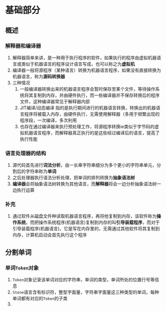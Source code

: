 # 基础部分

## 概述

### 解释器和编译器

1. 解释器简单来讲，是一种用于执行程序的软件，如果执行的程序由虚拟机器语言或类似于机器语言的程序设计语言写成，也可以称之为**虚拟机**
2. 编译器一般将源程序（某种语言）转换为机器语言程序，如果没有直接转换为机器语言，称为**源码转换器**
3. 三种情况
   1. 一般编译器转换出来的机器语言程序会暂时保存至某个文件，等待操作系统将其复制到内存，并由硬件执行，而一些编译器并不保存转换后的程序文件，这种编译器常见于解释器内部
   2. JIT编译/动态编译 指的是执行期间进行的机器语言转换，转换出的机器语言程序将被载入内存，由硬件执行，无需使用解释器（多用于频繁出现的程序段，一次编译，多次利用
   3. 也存在通过编译器来执行预处理工作，将源程序转换ie类似于字节码的虚拟机器语言程序，而解释器真正执行的是这些经过编译后的语言，提高了执行性能

### 语言处理器的结构

1. 源代码首先进行**词法分析**，由一长串字符串细分为多个更小的字符串单元，分割后的字符串称为**单词**
2. 之后处理器执行语法分析处理，把单词的排列转换为**抽象语法树**
3. **编译器**会将抽象语法树转换为其他语言，而**解释器**将会一边分析抽象语法树一边执行运算

### 补充

1. 通过软件从磁盘文件种读取机器语言程序，再将他复制到内存，该软件称为**操作系统**，而把操作系统程序(机器语言)复制到内存的叫**引导装载程序**，而对于引导装载程序(机器语言)，它是写在内存里的，无需通过其他软件将其复制到内存，计算机启动会首先执行这个程序



## 分割单词

### 单词`Token`对象

1. `Token`对象记录该单词对应的字符串，单词的类型，单词所处的位置行号等信息
2. `Stone`语言含有标识符，整型字面量，字符串字面量这三种类型的单词，每种单词都有对应的`Token`的子类
3. 

